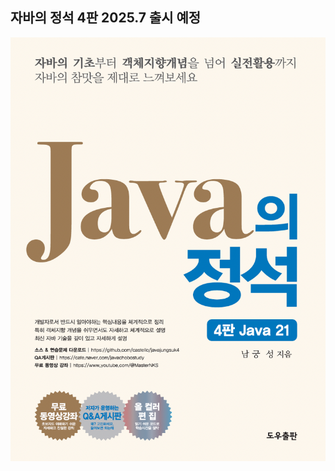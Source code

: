 ## 자바의 정석 4판 2025.7 출시 예정

![자바의 정석 4판 앞면](https://github.com/castello/javajungsuk4/blob/main/javajungsuk4_front.png "자바의 정석 4판 Java 21")
